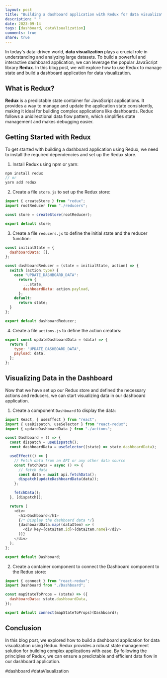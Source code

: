 ```yaml
---
layout: post
title: "Building a dashboard application with Redux for data visualization"
description: " "
date: 2023-09-14
tags: [dashboard, dataVisualization]
comments: true
share: true
---
```


In today's data-driven world, **data visualization** plays a crucial role in understanding and analyzing large datasets. To build a powerful and interactive dashboard application, we can leverage the popular JavaScript library **Redux**. In this blog post, we will explore how to use Redux to manage state and build a dashboard application for data visualization.

## What is Redux?

**Redux** is a predictable state container for JavaScript applications. It provides a way to manage and update the application state consistently, making it ideal for building complex applications like dashboards. Redux follows a unidirectional data flow pattern, which simplifies state management and makes debugging easier.

## Getting Started with Redux

To get started with building a dashboard application using Redux, we need to install the required dependencies and set up the Redux store.

1. Install Redux using npm or yarn:
```javascript
npm install redux
// or
yarn add redux
```

2. Create a file `store.js` to set up the Redux store:
```javascript
import { createStore } from "redux";
import rootReducer from "./reducers";

const store = createStore(rootReducer);

export default store;
```

3. Create a file `reducers.js` to define the initial state and the reducer function:
```javascript
const initialState = {
  dashboardData: [],
};

const dashboardReducer = (state = initialState, action) => {
  switch (action.type) {
    case "UPDATE_DASHBOARD_DATA":
      return {
        ...state,
        dashboardData: action.payload,
      };
    default:
      return state;
  }
};

export default dashboardReducer;
```

4. Create a file `actions.js` to define the action creators:
```javascript
export const updateDashboardData = (data) => {
  return {
    type: "UPDATE_DASHBOARD_DATA",
    payload: data,
  };
};
```
## Visualizing Data in the Dashboard

Now that we have set up our Redux store and defined the necessary actions and reducers, we can start visualizing data in our dashboard application.

1. Create a component `Dashboard` to display the data:
```javascript
import React, { useEffect } from "react";
import { useDispatch, useSelector } from "react-redux";
import { updateDashboardData } from "./actions";

const Dashboard = () => {
  const dispatch = useDispatch();
  const dashboardData = useSelector((state) => state.dashboardData);

  useEffect(() => {
    // Fetch data from an API or any other data source
    const fetchData = async () => {
      // fetch data
      const data = await api.fetchData();
      dispatch(updateDashboardData(data));
    };

    fetchData();
  }, [dispatch]);

  return (
    <div>
      <h1>Dashboard</h1>
      {/* Display the dashboard data */}
      {dashboardData.map((dataItem) => (
        <div key={dataItem.id}>{dataItem.name}</div>
      ))}
    </div>
  );
};

export default Dashboard;
```

2. Create a container component to connect the Dashboard component to the Redux store:
```javascript
import { connect } from "react-redux";
import Dashboard from "./Dashboard";

const mapStateToProps = (state) => ({
  dashboardData: state.dashboardData,
});

export default connect(mapStateToProps)(Dashboard);
```

## Conclusion

In this blog post, we explored how to build a dashboard application for data visualization using Redux. Redux provides a robust state management solution for building complex applications with ease. By following the principles of Redux, we can ensure a predictable and efficient data flow in our dashboard application.

#dashboard #dataVisualization